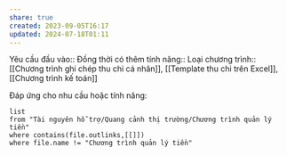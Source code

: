 ```yaml
---
share: true
created: 2023-09-05T16:17
updated: 2024-07-18T01:11
---
```

Yêu cầu đầu vào:: 
Đồng thời có thêm tính năng::
Loại chương trình:: [[Chương trình ghi chép thu chi cá nhân]], [[Template thu chi trên Excel]], [[Chương trình kế toán]]

Đáp ứng cho nhu cầu hoặc tính năng:
```dataview
list
from "Tài nguyên hỗ trợ/Quang cảnh thị trường/Chương trình quản lý tiền" 
where contains(file.outlinks,[[]])
where file.name != "Chương trình quản lý tiền" 
```
